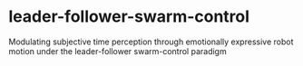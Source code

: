 # leader-follower-swarm-control
Modulating subjective time perception through emotionally expressive robot motion under the leader-follower swarm-control paradigm
